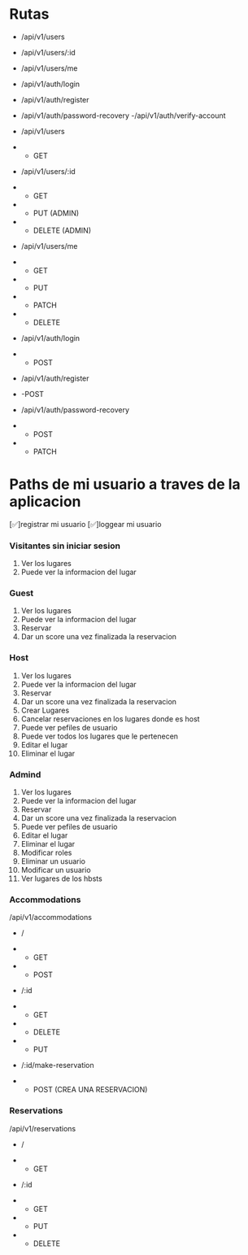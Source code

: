 # Rutas

- /api/v1/users
- /api/v1/users/:id
- /api/v1/users/me

- /api/v1/auth/login
- /api/v1/auth/register
- /api/v1/auth/password-recovery
-/api/v1/auth/verify-account

- /api/v1/users
- - GET 

- /api/v1/users/:id
- - GET 
- - PUT (ADMIN)
- - DELETE (ADMIN)

- /api/v1/users/me 
- - GET
- - PUT
- - PATCH
- - DELETE


- /api/v1/auth/login
- - POST




- /api/v1/auth/register
- -POST



- /api/v1/auth/password-recovery
- - POST
- - PATCH


# Paths de mi usuario a traves de la aplicacion

[✅]registrar mi usuario
[✅]loggear mi usuario

### Visitantes sin iniciar sesion

1. Ver los lugares
2. Puede ver la informacion del lugar

### Guest

1. Ver los lugares
2. Puede ver la informacion del lugar
3. Reservar
4. Dar un score una vez finalizada la reservacion


### Host

1. Ver los lugares
2. Puede ver la informacion del lugar
3. Reservar
4. Dar un score una vez finalizada la reservacion
5. Crear Lugares
6. Cancelar reservaciones en los lugares donde es host
7. Puede ver pefiles de usuario
8. Puede ver todos los lugares que le pertenecen
9. Editar el lugar
10. Eliminar el lugar



### Admind 

1. Ver los lugares
2. Puede ver la informacion del lugar
3. Reservar
4. Dar un score una vez finalizada la reservacion
5. Puede ver pefiles de usuario
6. Editar el lugar
7. Eliminar el lugar
8. Modificar roles
9. Eliminar un usuario
10. Modificar un usuario
11. Ver lugares de los hbsts


### Accommodations


/api/v1/accommodations

- /
- - GET
- - POST

- /:id
- - GET
- - DELETE
- - PUT

- /:id/make-reservation 
- - POST (CREA UNA RESERVACION)


### Reservations

/api/v1/reservations


- /
- - GET

- /:id
- - GET
- - PUT
- - DELETE